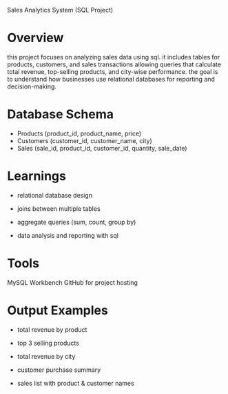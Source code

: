 Sales Analytics System (SQL Project)

# Overview
this project focuses on analyzing sales data using sql.
it includes tables for products, customers, and sales transactions allowing queries that calculate total revenue, top-selling products, and city-wise performance.
the goal is to understand how businesses use relational databases for reporting and decision-making.

# Database Schema
- Products (product_id, product_name, price)
- Customers (customer_id, customer_name, city)
- Sales (sale_id, product_id, customer_id, quantity, sale_date)

# Learnings
- relational database design

- joins between multiple tables

- aggregate queries (sum, count, group by)

- data analysis and reporting with sql

# Tools
MySQL Workbench
GitHub for project hosting

# Output Examples
- total revenue by product

- top 3 selling products

- total revenue by city

- customer purchase summary

- sales list with product & customer names